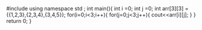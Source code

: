 #include <iostream>
using namespace std ;
int main(){
    int i =0;
    int j =0;
    int arr[3][3] = {{1,2,3},{2,3,4},{3,4,5}};
   for(i=0;i<3;i++){
   for(j=0;j<3;j++){
   cout<<arr[i][j];
}
}
 return 0;
}

